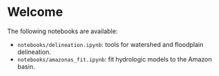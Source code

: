 # Welcome

The following notebooks are available:
- `notebooks/delineation.ipynb`: tools for watershed and floodplain delineation.
- `notebooks/amazonas_fit.ipynb`: fit hydrologic models to the Amazon basin.
